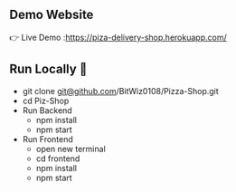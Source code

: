 



## Demo Website
👉 Live Demo :https://piza-delivery-shop.herokuapp.com/

## Run Locally 🚀

- git clone git@github.com/BitWiz0108/Pizza-Shop.git
- cd Piz-Shop
- Run Backend
  - npm install
  - npm start
- Run Frontend
  - open new terminal
  - cd frontend
  - npm install
  - npm start

